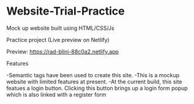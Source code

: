 # Website-Trial-Practice
Mock up website built using HTML/CSS/Js

Practice project (Live preview on Netlify)

Preview: https://rad-blini-88c0a2.netlify.app

Features

-Semantic tags have been used to create this site.
-This is a mockup website with limited features at present.
-At the current build, this site featues a login button. Clicking this button brings up a login form popup which is also linked with a register form
